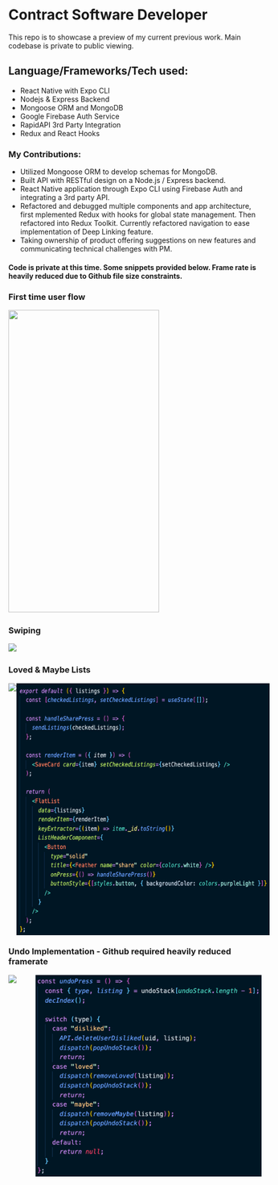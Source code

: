 # Contract Software Developer
This repo is to showcase a preview of my current previous work. Main codebase is private to public viewing.

## Language/Frameworks/Tech used:

- React Native with Expo CLI
- Nodejs & Express Backend
- Mongoose ORM and MongoDB
- Google Firebase Auth Service
- RapidAPI 3rd Party Integration
- Redux and React Hooks

### My Contributions:

- Utilized Mongoose ORM to develop schemas for MongoDB.
- Built API with RESTful design on a Node.js / Express backend.
- React Native application through Expo CLI using Firebase Auth and integrating a 3rd party API.
- Refactored and debugged multiple components and app architecture, first mplemented Redux with hooks for global state management. Then refactored into Redux Toolkit. Currently refactored navigation to ease implementation of Deep Linking feature.
- Taking ownership of product offering suggestions on new features and communicating technical challenges with PM.

#### Code is private at this time. Some snippets provided below. Frame rate is heavily reduced due to Github file size constraints.

### First time user flow

<div height='600px'>
 
<img src="/login.gif" width="300" height="600"/>
 
</div>

### Swiping

<div height='500px'>
 
 <img src="/swiping.gif" width="300" height="auto"/>
 
</div>

### Loved & Maybe Lists

<div height='500px' style="display: flex">
  <img src="/loved_maybe.gif" width="auto" height="auto" />
  <img src='/lovedList.png' width='auto' height='500'>
</div>

### Undo Implementation - Github required heavily reduced framerate

<div height='500px' style="display: flex">
  <img src='/undoFeature.gif' width="300" height="auto" />
  <img src='/undoSnippet.png' width="450" height="400" />
</div>
